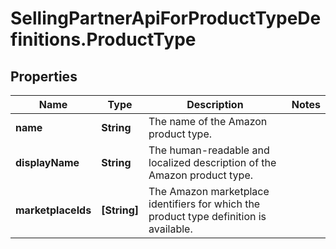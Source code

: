 # SellingPartnerApiForProductTypeDefinitions.ProductType

## Properties

Name | Type | Description | Notes
------------ | ------------- | ------------- | -------------
**name** | **String** | The name of the Amazon product type. | 
**displayName** | **String** | The human-readable and localized description of the Amazon product type. | 
**marketplaceIds** | **[String]** | The Amazon marketplace identifiers for which the product type definition is available. | 


